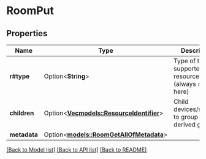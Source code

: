 # RoomPut

## Properties

Name | Type | Description | Notes
------------ | ------------- | ------------- | -------------
**r#type** | Option<**String**> | Type of the supported resources (always `room` here) | [optional]
**children** | Option<[**Vec<models::ResourceIdentifier>**](ResourceIdentifier.md)> | Child devices/services to group by the derived group | [optional]
**metadata** | Option<[**models::RoomGetAllOfMetadata**](RoomGet_allOf_metadata.md)> |  | [optional]

[[Back to Model list]](../README.md#documentation-for-models) [[Back to API list]](../README.md#documentation-for-api-endpoints) [[Back to README]](../README.md)


